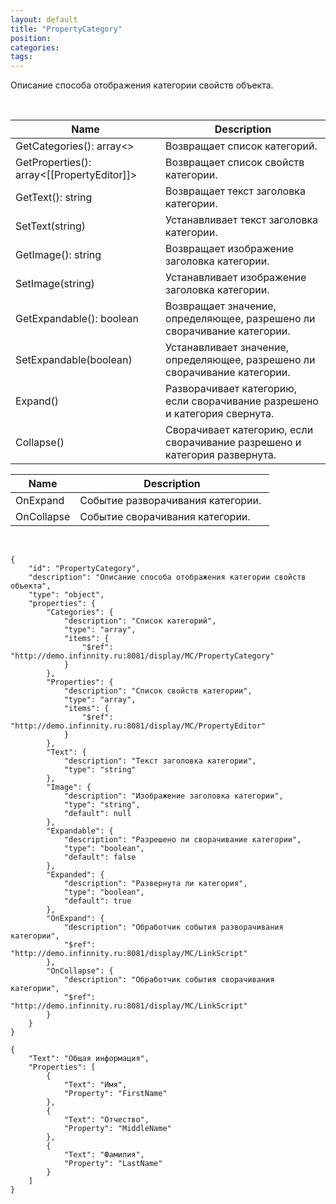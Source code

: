 ```yaml
---
layout: default
title: "PropertyCategory"
position: 
categories: 
tags: 
---
```


Описание способа отображения категории свойств объекта.

 

|Name|Description|
|----|-----------|
|GetCategories(): array<>|Возвращает список категорий.|
|GetProperties(): array<[[PropertyEditor]]>|Возвращает список свойств категории.|
|GetText(): string|Возвращает текст заголовка категории.|
|SetText(string)|Устанавливает текст заголовка категории.|
|GetImage(): string|Возвращает изображение заголовка категории.|
|SetImage(string)|Устанавливает изображение заголовка категории.|
|GetExpandable(): boolean|Возвращает значение, определяющее, разрешено ли сворачивание категории.|
|SetExpandable(boolean)|Устанавливает значение, определяющее, разрешено ли сворачивание категории.|
|Expand()|Разворачивает категорию, если сворачивание разрешено и категория свернута.|
|Collapse()|Сворачивает категорию, если сворачивание разрешено и категория развернута.|

|Name|Description|
|----|-----------|
|OnExpand|Событие разворачивания категории. |
|OnCollapse|Событие сворачивания категории.|

    

```
{
	"id": "PropertyCategory",
	"description": "Описание способа отображения категории свойств объекта",
	"type": "object",
	"properties": {
		"Categories": {
			"description": "Список категорий",
			"type": "array",
			"items": {
				"$ref": "http://demo.infinnity.ru:8081/display/MC/PropertyCategory"
			}
		},
		"Properties": {
			"description": "Список свойств категории",
			"type": "array",
			"items": {
				"$ref": "http://demo.infinnity.ru:8081/display/MC/PropertyEditor"
			}
		},
		"Text": {
			"description": "Текст заголовка категории",
			"type": "string"
		},
		"Image": {
			"description": "Изображение заголовка категории",
			"type": "string",
			"default": null
		},
		"Expandable": {
			"description": "Разрешено ли сворачивание категории",
			"type": "boolean",
			"default": false
		},
		"Expanded": {
			"description": "Развернута ли категория",
			"type": "boolean",
			"default": true
		},
		"OnExpand": {
			"description": "Обработчик события разворачивания категории",
			"$ref": "http://demo.infinnity.ru:8081/display/MC/LinkScript"
		},
		"OnCollapse": {
			"description": "Обработчик события сворачивания категории",
			"$ref": "http://demo.infinnity.ru:8081/display/MC/LinkScript"
		}
	}
}
```

```
{
	"Text": "Общая информация",
	"Properties": [
		{
			"Text": "Имя",
			"Property": "FirstName"
		},
		{
			"Text": "Отчество",
			"Property": "MiddleName"
		},
		{
			"Text": "Фамилия",
			"Property": "LastName"
		}
	]
}
```

 

 

